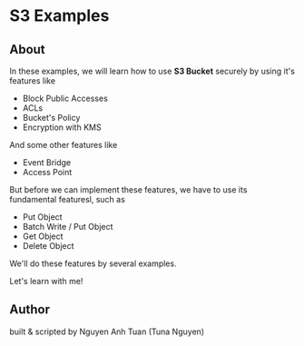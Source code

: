 # S3 Examples

## About

In these examples, we will learn how to use **S3 Bucket** securely by using it's features like

- Block Public Accesses
- ACLs
- Bucket's Policy
- Encryption with KMS

And some other features like

- Event Bridge
- Access Point

But before we can implement these features, we have to use its fundamental featuresl, such as

- Put Object
- Batch Write / Put Object
- Get Object
- Delete Object

We'll do these features by several examples.

Let's learn with me!

## Author

built & scripted by Nguyen Anh Tuan (Tuna Nguyen)
